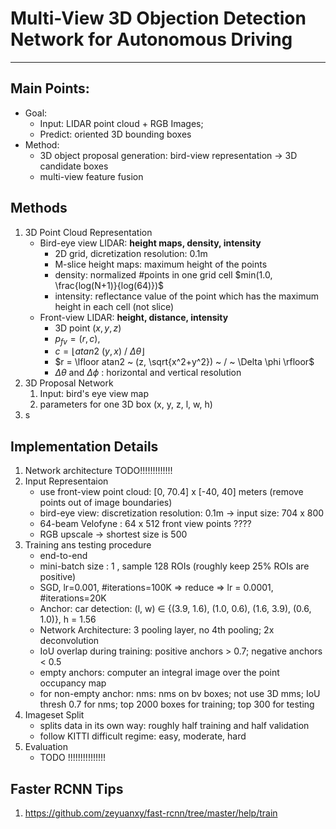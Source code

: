 # Multi-View 3D Objection Detection Network for Autonomous Driving

---

## Main Points:

* Goal:  
  * Input: LIDAR point cloud + RGB Images; 
  * Predict: oriented 3D bounding boxes
* Method:
  * 3D object proposal generation: bird-view representation -&gt; 3D candidate boxes
  * multi-view feature fusion

## Methods

1. 3D Point Cloud Representation
	* Bird-eye view LIDAR: __height maps, density, intensity__ 
		* 2D grid, dicretization resolution: 0.1m
		* M-slice height maps: maximum height of the points
		* density: normalized #points in one grid cell  $min(1.0, \frac{log(N+1)}{log(64)})$
		* intensity: reflectance value of the point which has the maximum height in each cell (not slice)
	* Front-view LIDAR: __height, distance, intensity__
		* 3D point $(x, y, z)$
		* $p_{fv} = (r, c)$,
		* $c = \lfloor atan2 ~ (y, x) ~ / ~  \Delta \theta \rfloor$
		* $r = \lfloor atan2 ~ (z, \sqrt{x^2+y^2}) ~ / ~ \Delta \phi \rfloor$
		* $\Delta \theta$ and $\Delta \phi$ : horizontal and vertical resolution 
2. 3D Proposal Network
   1. Input: bird's eye view map
   2. parameters for one 3D box \(x, y, z, l, w, h\)
3. s


## Implementation Details

1. Network architecture TODO!!!!!!!!!!!!!
2. Input Representaion
	* use front-view point cloud: [0, 70.4] x [-40, 40] meters (remove points out of image boundaries)
	* bird-eye view: discretization resolution: 0.1m -> input size: 704 x 800
	* 64-beam Velofyne : 64 x 512 front view points ????
	* RGB upscale -> shortest size is 500
3. Training ans testing procedure
	* end-to-end
	* mini-batch size : 1 , sample 128 ROIs (roughly keep 25% ROIs are positive)
	* SGD, lr=0.001, #iterations=100K => reduce => lr = 0.0001, #iterations=20K
	* Anchor: car detection: (l, w) $\in$ {(3.9, 1.6), (1.0, 0.6), (1.6, 3.9), (0.6, 1.0)}, h = 1.56
	* Network Architecture: 3 pooling layer, no 4th pooling; 2x deconvolution
	* IoU overlap during training: positive anchors > 0.7; negative anchors < 0.5
	* empty anchors: computer an integral image over the point occupancy map
	* for non-empty anchor: nms: nms on bv boxes; not use 3D mms; IoU thresh 0.7 for nms; top 2000 boxes for training; top 300 for testing
4. Imageset Split
	* splits data in its own way: roughly half training and half validation
	* follow KITTI difficult regime: easy, moderate, hard
5. Evaluation
	* TODO !!!!!!!!!!!!!!! 


## Faster RCNN Tips

1. https://github.com/zeyuanxy/fast-rcnn/tree/master/help/train